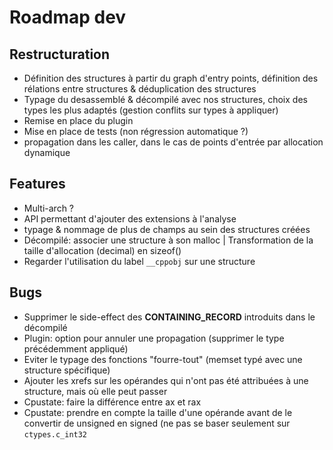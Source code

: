 # Roadmap dev

## Restructuration

* Définition des structures à partir du graph d'entry points, définition des rélations entre structures & déduplication des structures
* Typage du desassemblé & décompilé avec nos structures, choix des types les plus adaptés (gestion conflits sur types à appliquer)
* Remise en place du plugin
* Mise en place de tests (non régression automatique ?)
* propagation dans les caller, dans le cas de points d'entrée par allocation dynamique

## Features

* Multi-arch ?
* API permettant d'ajouter des extensions à l'analyse
* typage & nommage de plus de champs au sein des structures créées
* Décompilé: associer une structure à son malloc | Transformation de la taille d'allocation (decimal) en sizeof()
* Regarder l'utilisation du label `__cppobj` sur une structure

## Bugs

* Supprimer le side-effect des **CONTAINING_RECORD** introduits dans le décompilé
* Plugin: option pour annuler une propagation (supprimer le type précédemment appliqué)
* Eviter le typage des fonctions "fourre-tout" (memset typé avec une structure spécifique)
* Ajouter les xrefs sur les opérandes qui n'ont pas été attribuées à une structure, mais où elle peut passer
* Cpustate: faire la différence entre ax et rax
* Cpustate: prendre en compte la taille d'une opérande avant de le convertir de unsigned en signed (ne pas se baser seulement sur `ctypes.c_int32`
